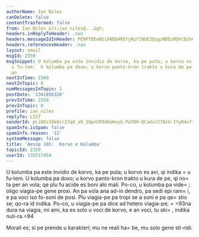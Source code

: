 ```yaml
---
authorName: Ian Niles
canDelete: false
contentTrasformed: false
from: Ian Niles &lt;ian_niles@...&gt;
headers.inReplyToHeader: .nan
headers.messageIdInHeader: PENPTDEwNS1XNDQ4REYyNzY1NUE3QzgzNDEzMDhCQzhCRDMwQHBoeC5nYmw+
headers.referencesHeader: .nan
layout: email
msgId: 2359
msgSnippet: U kolumba pa este invidio de korvo, ka pe puta; u korvo es avi, qi indika
  u fu-tem.  U kolumba pa doxo; u korvo panto-kron trakto u kura de pe, qi nota per
  an
nextInTime: 2360
nextInTopic: 0
numMessagesInTopic: 1
postDate: '1341856320'
prevInTime: 2358
prevInTopic: 0
profile: ian_niles
replyTo: LIST
senderId: pLiWXzI8k8irZJqX_x6_1OpnCR9dUoHxyG-PafDH-QCadul27BzU-IYyR4xYi0A9NISASsvVaGXLhWO0tT84gy3akrtm33Yf
spamInfo.isSpam: false
spamInfo.reason: '12'
systemMessage: false
title: 'Aesop 165:  Korvo e Kolumba'
topicId: 2359
userId: 135517454
---
```



U kolumba pa este invidio de korvo, ka pe puta; u korvo es avi, qi indika =
u fu-tem.  U kolumba pa doxo; u korvo panto-kron trakto u kura de pe, qi no=
ta per an vola; qe plu fu acide es boni alo mali.  Po-co, u kolumba pa vide=
; oligo viagia-pe gene proxi.  An pa vola ana ad-in dendro, pa sedi epi ram=
i, e pa voci iso fo-soni de posi.  Plu viagia-pe pa tropi se a soni e pa qe=
stio se; qo-ra id indika.  Po-co, u viagia-pe pa dice ad hetero viagia-pe; =
=93na dura na viagia, mi ami, ka es solo u voci de korvo, e an voci, tu ski=
, indika nuli-ra.=94  

Morali es; si pe prende u karakteri; mu ne reali ha=
be, mu solo gene sti-ridi. 		 	   		  
